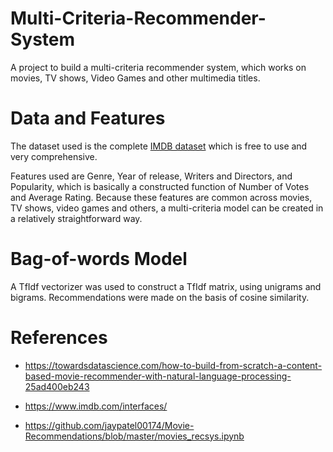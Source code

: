 # Multi-Criteria-Recommender-System
A project to build a multi-criteria recommender system, which works on movies, TV shows,  Video Games and other multimedia titles.

# Data and Features
The dataset used is the complete [IMDB dataset](https://datasets.imdbws.com/) which is free to use and very comprehensive.

Features used are Genre, Year of release, Writers and Directors, and Popularity, which is basically a constructed function of Number of Votes and Average Rating. Because these features are common across movies, TV shows, video games and others, a multi-criteria model can be created in a relatively straightforward way.

# Bag-of-words Model
A TfIdf vectorizer was used to construct a TfIdf matrix, using unigrams and bigrams.
Recommendations were made on the basis of cosine similarity.

# References

* https://towardsdatascience.com/how-to-build-from-scratch-a-content-based-movie-recommender-with-natural-language-processing-25ad400eb243

* https://www.imdb.com/interfaces/

* https://github.com/jaypatel00174/Movie-Recommendations/blob/master/movies_recsys.ipynb
